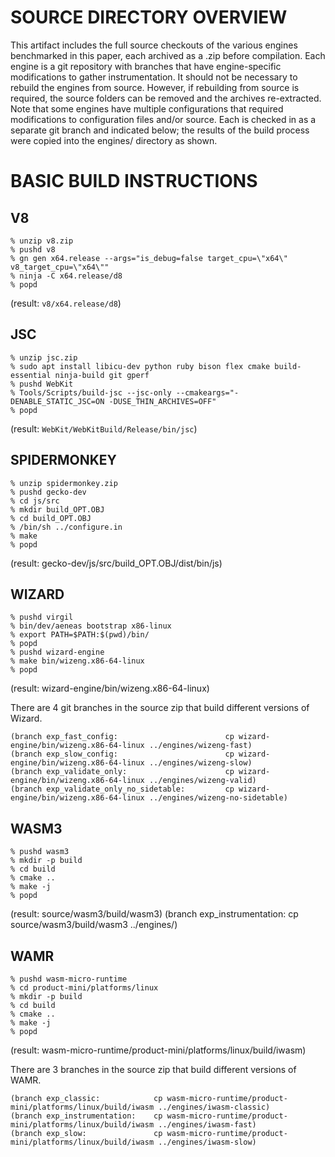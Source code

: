 # SOURCE DIRECTORY OVERVIEW

This artifact includes the full source checkouts of the various engines benchmarked in this paper,
each archived as a .zip before compilation.
Each engine is a git repository with branches that have engine-specific modifications to gather instrumentation.
It should not be necessary to rebuild the engines from source.
However, if rebuilding from source is required, the source folders can be removed and the archives re-extracted.
Note that some engines have multiple configurations that required modifications to configuration files and/or source.
Each is checked in as a separate git branch and indicated below; the results of the build process were copied
into the engines/ directory as shown.


# BASIC BUILD INSTRUCTIONS

## V8

```
% unzip v8.zip
% pushd v8
% gn gen x64.release --args="is_debug=false target_cpu=\"x64\" v8_target_cpu=\"x64\""
% ninja -C x64.release/d8
% popd
```

(result: `v8/x64.release/d8`)


## JSC

```
% unzip jsc.zip
% sudo apt install libicu-dev python ruby bison flex cmake build-essential ninja-build git gperf
% pushd WebKit
% Tools/Scripts/build-jsc --jsc-only --cmakeargs="-DENABLE_STATIC_JSC=ON -DUSE_THIN_ARCHIVES=OFF"
% popd
```

(result: `WebKit/WebKitBuild/Release/bin/jsc`)


## SPIDERMONKEY

```
% unzip spidermonkey.zip
% pushd gecko-dev
% cd js/src
% mkdir build_OPT.OBJ
% cd build_OPT.OBJ
% /bin/sh ../configure.in
% make
% popd
```

(result: gecko-dev/js/src/build_OPT.OBJ/dist/bin/js)


## WIZARD

```
% pushd virgil
% bin/dev/aeneas bootstrap x86-linux
% export PATH=$PATH:$(pwd)/bin/
% popd
% pushd wizard-engine
% make bin/wizeng.x86-64-linux
% popd
```

(result: wizard-engine/bin/wizeng.x86-64-linux)

There are 4 git branches in the source zip that build different versions of Wizard.

```
(branch exp_fast_config:                        cp wizard-engine/bin/wizeng.x86-64-linux ../engines/wizeng-fast)
(branch exp_slow_config:                        cp wizard-engine/bin/wizeng.x86-64-linux ../engines/wizeng-slow)
(branch exp_validate_only:                      cp wizard-engine/bin/wizeng.x86-64-linux ../engines/wizeng-valid)
(branch exp_validate_only_no_sidetable:         cp wizard-engine/bin/wizeng.x86-64-linux ../engines/wizeng-no-sidetable)
```


## WASM3
```
% pushd wasm3
% mkdir -p build
% cd build
% cmake ..
% make -j
% popd
```

(result: source/wasm3/build/wasm3)
(branch exp_instrumentation:            cp source/wasm3/build/wasm3 ../engines/)


## WAMR

```
% pushd wasm-micro-runtime
% cd product-mini/platforms/linux
% mkdir -p build
% cd build
% cmake ..
% make -j
% popd
```

(result: wasm-micro-runtime/product-mini/platforms/linux/build/iwasm)

There are 3 branches in the source zip that build different versions of WAMR.
```
(branch exp_classic:            cp wasm-micro-runtime/product-mini/platforms/linux/build/iwasm ../engines/iwasm-classic)
(branch exp_instrumentation:    cp wasm-micro-runtime/product-mini/platforms/linux/build/iwasm ../engines/iwasm-fast)
(branch exp_slow:               cp wasm-micro-runtime/product-mini/platforms/linux/build/iwasm ../engines/iwasm-slow)
```
